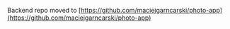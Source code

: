 Backend repo moved to [https://github.com/maciejgarncarski/photo-app](https://github.com/maciejgarncarski/photo-app)

